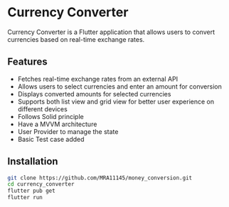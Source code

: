 # Currency Converter

Currency Converter is a Flutter application that allows users to convert currencies based on real-time exchange rates.

## Features

- Fetches real-time exchange rates from an external API
- Allows users to select currencies and enter an amount for conversion
- Displays converted amounts for selected currencies
- Supports both list view and grid view for better user experience on different devices
- Follows Solid principle
- Have a MVVM architecture
- User Provider to manage the state
- Basic Test case added

## Installation

```bash
git clone https://github.com/MRA11145/money_conversion.git
cd currency_converter
flutter pub get
flutter run
